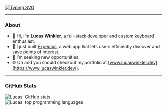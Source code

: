 [![Typing SVG](https://readme-typing-svg.demolab.com?font=Fira+Code&weight=500&size=23&duration=2500&pause=1000&color=A570FD&vCenter=true&random=false&width=520&height=24&lines=Hey+there%2C+I'm+Lucas+Winkler!;I+build+pixel-perfect+user-interfaces)](https://git.io/typing-svg)

---

### About

-   👋 Hi, I’m **Lucas Winkler**, a full-stack developer and custom keyboard enthusiast.
-   🎯 I just built [Expedius](https://expedius.app/), a web app that lets users efficiently discover and save points of interest.
-   🤝 I’m seeking new opportunities.
-   🌐 Oh and you should checkout my portfolio at [www.lucaswinkler.dev](https://www.lucaswinkler.dev/).

---

### GitHub Stats

<p align="left">
  <img alt="Lucas' GitHub stats" src="https://github-readme-streak-stats-eight.vercel.app/demo/preview.php?user=lucaswinkler&theme=tokyonight&hide_border=true"><br/>
  <img alt="Lucas' top programming languages" src="https://github-readme-stats.vercel.app/api/top-langs/?username=lucaswinkler&theme=tokyonight&hide_border=true&include_all_commits=true&count_private=true&layout=compact">
</p>

